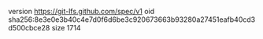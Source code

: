 version https://git-lfs.github.com/spec/v1
oid sha256:8e3e0e3b40c4e7d0f6d6be3c920673663b93280a27451eafb40cd3d500cbce28
size 1714
